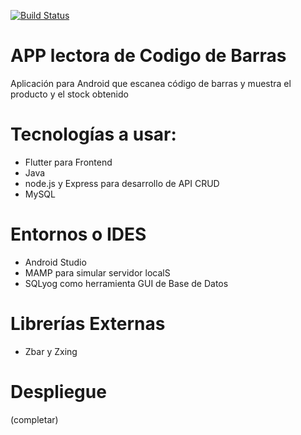 [![Build Status](http://localhost:8080/buildStatus/icon?job=appScanner)](http://localhost:8080/job/appScanner/)

# APP lectora de Codigo de Barras
Aplicación para Android que escanea código de barras y muestra el producto y el stock obtenido

# Tecnologías a usar:
- Flutter para Frontend
- Java
- node.js  y Express para desarrollo de API CRUD
- MySQL

# Entornos o IDES
- Android Studio
- MAMP para simular servidor localS
- SQLyog como herramienta GUI de Base de Datos

# Librerías Externas
- Zbar y Zxing

# Despliegue
(completar)
